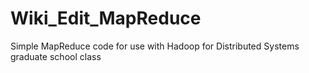 # Wiki_Edit_MapReduce
Simple MapReduce code for use with Hadoop for Distributed Systems graduate school class
